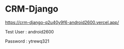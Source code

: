 # CRM-Django

https://crm-django-q2u40y9f6-android2600.vercel.app/

Test User :
android2600

Password :
ytrewq321
